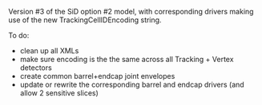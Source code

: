 Version #3 of the SiD option #2 model, with corresponding drivers making use of the new TrackingCellIDEncoding string.

To do:
- clean up all XMLs
- make sure encoding is the the same across all Tracking + Vertex detectors
- create common barrel+endcap joint envelopes 
- update or rewrite the corresponding barrel and endcap drivers (and allow 2 sensitive slices)
